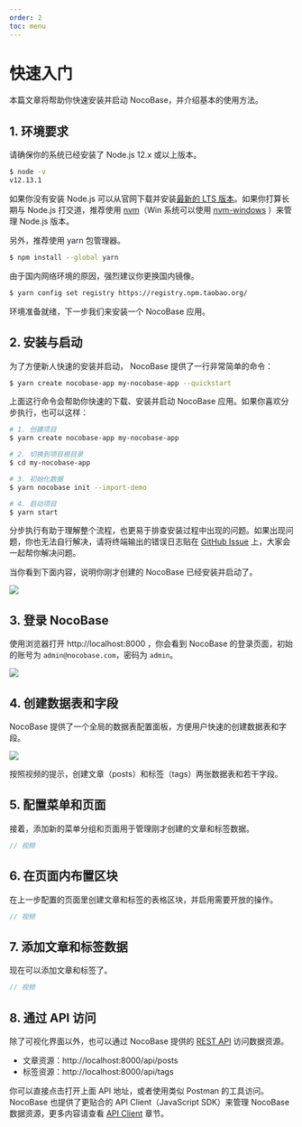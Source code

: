 ```yaml
---
order: 2
toc: menu
---
```


# 快速入门

本篇文章将帮助你快速安装并启动 NocoBase，并介绍基本的使用方法。

## 1. 环境要求

请确保你的系统已经安装了 Node.js 12.x 或以上版本。

```bash
$ node -v
v12.13.1
```

如果你没有安装 Node.js 可以从官网下载并安装[最新的 LTS 版本](https://nodejs.org/en/download/)。如果你打算长期与 Node.js 打交道，推荐使用 [nvm](https://github.com/nvm-sh/nvm)（Win 系统可以使用 [nvm-windows](https://github.com/coreybutler/nvm-windows) ）来管理 Node.js 版本。

另外，推荐使用 yarn 包管理器。

```bash
$ npm install --global yarn
```

由于国内网络环境的原因，强烈建议你更换国内镜像。

```bash
$ yarn config set registry https://registry.npm.taobao.org/
```

环境准备就绪，下一步我们来安装一个 NocoBase 应用。

## 2. 安装与启动

为了方便新人快速的安装并启动， NocoBase 提供了一行非常简单的命令：

```bash
$ yarn create nocobase-app my-nocobase-app --quickstart
```

上面这行命令会帮助你快速的下载、安装并启动 NocoBase 应用。如果你喜欢分步执行，也可以这样：

```bash
# 1. 创建项目
$ yarn create nocobase-app my-nocobase-app

# 2. 切换到项目根目录
$ cd my-nocobase-app

# 3. 初始化数据
$ yarn nocobase init --import-demo

# 4. 启动项目
$ yarn start
```

分步执行有助于理解整个流程，也更易于排查安装过程中出现的问题。如果出现问题，你也无法自行解决，请将终端输出的错误日志贴在 [GitHub Issue](https://github.com/nocobase/nocobase/issues) 上，大家会一起帮你解决问题。

当你看到下面内容，说明你刚才创建的 NocoBase 已经安装并启动了。

<img src="https://nocobase.oss-cn-beijing.aliyuncs.com/07aef612d4162970f813352ef31a9dba.png" style="max-width: 800px;" />

## 3. 登录 NocoBase

使用浏览器打开 http://localhost:8000 ，你会看到 NocoBase 的登录页面，初始的账号为 `admin@nocobase.com`，密码为 `admin`。

<img src="https://nocobase.oss-cn-beijing.aliyuncs.com/172457b0a93b608cff2c9d119d42a02f.png" style="max-width: 800px;" >

## 4. 创建数据表和字段

NocoBase 提供了一个全局的数据表配置面板，方便用户快速的创建数据表和字段。

<img src="https://nocobase.oss-cn-beijing.aliyuncs.com/335883d6d91d505195b7a857ac6df161.gif" style="max-width: 800px;" />

按照视频的提示，创建文章（posts）和标签（tags）两张数据表和若干字段。

## 5. 配置菜单和页面

接着，添加新的菜单分组和页面用于管理刚才创建的文章和标签数据。

```ts
// 视频
```

## 6. 在页面内布置区块

在上一步配置的页面里创建文章和标签的表格区块，并启用需要开放的操作。

```ts
// 视频
```

## 7. 添加文章和标签数据

现在可以添加文章和标签了。

```ts
// 视频
```

## 8. 通过 API 访问

除了可视化界面以外，也可以通过 NocoBase 提供的 [REST API](/zh-CN/api/rest-api) 访问数据资源。

- 文章资源：http://localhost:8000/api/posts
- 标签资源：http://localhost:8000/api/tags

你可以直接点击打开上面 API 地址，或者使用类似 Postman 的工具访问。NocoBase 也提供了更贴合的 API Client（JavaScript SDK）来管理 NocoBase 数据资源，更多内容请查看 [API Client](/zh-CN/api/client#apiclient) 章节。